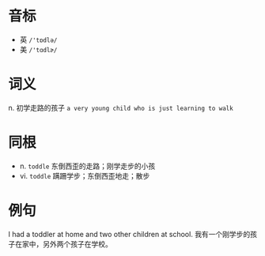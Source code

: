 # 音标

- 英 `/'tɒdlə/`
- 美 `/'tɑdlɚ/`

# 词义

n. 初学走路的孩子
`a very young child who is just learning to walk`

# 同根

- n. `toddle` 东倒西歪的走路；刚学走步的小孩
- vi. `toddle` 蹒跚学步；东倒西歪地走；散步

# 例句

I had a toddler at home and two other children at school.
我有一个刚学步的孩子在家中，另外两个孩子在学校。


